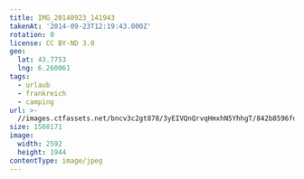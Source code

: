 ```yaml
---
title: IMG_20140923_141943
takenAt: '2014-09-23T12:19:43.000Z'
rotation: 0
license: CC BY-ND 3.0
geo:
  lat: 43.7753
  lng: 6.260061
tags:
  - urlaub
  - frankreich
  - camping
url: >-
  //images.ctfassets.net/bncv3c2gt878/3yEIVQnQrvqHmxhN5YhhgT/842b8596fd6344654dfa42c025f16072/img_20140923_141943_28031364590_o
size: 1508171
image:
  width: 2592
  height: 1944
contentType: image/jpeg
---
```


